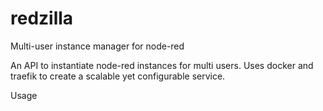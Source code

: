 # redzilla
Multi-user instance manager for node-red

An API to instantiate node-red instances for multi users. Uses docker and traefik to create a scalable yet configurable service.

Usage
